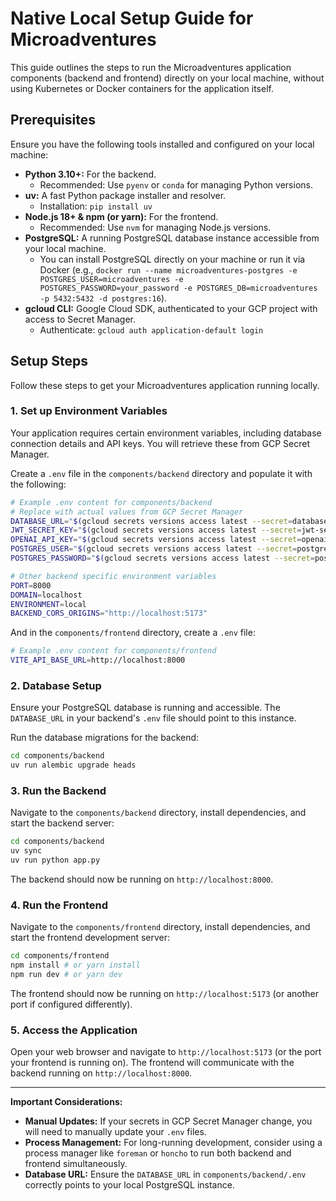 # Native Local Setup Guide for Microadventures

This guide outlines the steps to run the Microadventures application components (backend and frontend) directly on your local machine, without using Kubernetes or Docker containers for the application itself.

## Prerequisites

Ensure you have the following tools installed and configured on your local machine:

*   **Python 3.10+:** For the backend.
    *   Recommended: Use `pyenv` or `conda` for managing Python versions.
*   **uv:** A fast Python package installer and resolver.
    *   Installation: `pip install uv`
*   **Node.js 18+ & npm (or yarn):** For the frontend.
    *   Recommended: Use `nvm` for managing Node.js versions.
*   **PostgreSQL:** A running PostgreSQL database instance accessible from your local machine.
    *   You can install PostgreSQL directly on your machine or run it via Docker (e.g., `docker run --name microadventures-postgres -e POSTGRES_USER=microadventures -e POSTGRES_PASSWORD=your_password -e POSTGRES_DB=microadventures -p 5432:5432 -d postgres:16`).
*   **gcloud CLI:** Google Cloud SDK, authenticated to your GCP project with access to Secret Manager.
    *   Authenticate: `gcloud auth application-default login`

## Setup Steps

Follow these steps to get your Microadventures application running locally.

### 1. Set up Environment Variables

Your application requires certain environment variables, including database connection details and API keys. You will retrieve these from GCP Secret Manager.

Create a `.env` file in the `components/backend` directory and populate it with the following:

```bash
# Example .env content for components/backend
# Replace with actual values from GCP Secret Manager
DATABASE_URL="$(gcloud secrets versions access latest --secret=database-url)"
JWT_SECRET_KEY="$(gcloud secrets versions access latest --secret=jwt-secret-key)"
OPENAI_API_KEY="$(gcloud secrets versions access latest --secret=openai-api-key)"
POSTGRES_USER="$(gcloud secrets versions access latest --secret=postgresql-user)"
POSTGRES_PASSWORD="$(gcloud secrets versions access latest --secret=postgresql-password)"

# Other backend specific environment variables
PORT=8000
DOMAIN=localhost
ENVIRONMENT=local
BACKEND_CORS_ORIGINS="http://localhost:5173"
```

And in the `components/frontend` directory, create a `.env` file:

```bash
# Example .env content for components/frontend
VITE_API_BASE_URL=http://localhost:8000
```

### 2. Database Setup

Ensure your PostgreSQL database is running and accessible. The `DATABASE_URL` in your backend's `.env` file should point to this instance.

Run the database migrations for the backend:

```bash
cd components/backend
uv run alembic upgrade heads
```

### 3. Run the Backend

Navigate to the `components/backend` directory, install dependencies, and start the backend server:

```bash
cd components/backend
uv sync
uv run python app.py
```

The backend should now be running on `http://localhost:8000`.

### 4. Run the Frontend

Navigate to the `components/frontend` directory, install dependencies, and start the frontend development server:

```bash
cd components/frontend
npm install # or yarn install
npm run dev # or yarn dev
```

The frontend should now be running on `http://localhost:5173` (or another port if configured differently).

### 5. Access the Application

Open your web browser and navigate to `http://localhost:5173` (or the port your frontend is running on). The frontend will communicate with the backend running on `http://localhost:8000`.

---

**Important Considerations:**

*   **Manual Updates:** If your secrets in GCP Secret Manager change, you will need to manually update your `.env` files.
*   **Process Management:** For long-running development, consider using a process manager like `foreman` or `honcho` to run both backend and frontend simultaneously.
*   **Database URL:** Ensure the `DATABASE_URL` in `components/backend/.env` correctly points to your local PostgreSQL instance.
